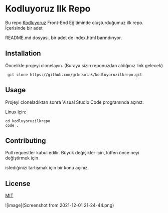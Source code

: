 # Kodluyoruz Ilk Repo 

Bu repo [Kodluyoruz](https://www.kodluyoruz.org/) Front-End Eğitiminde oluşturduğumuz ilk repo. İçerisinde bir adet 

README.md  dosyası, bir adet de index.html barındırıyor.



## Installation

Öncelikle projeyi clonelayın. (Buraya sizin reponuzdan aldığınız link gelecek)

``` git clone https://github.com/grknsolak/kodluyoruzilkrepo.git```



## Usage

Projeyi cloneladıktan sonra Visual Studio Code programında açınız.

Linux için:

```cd kodluyoruzilkrepo code .
cd kodluyoruzilkrepo
code .
```

 

## Contributing 

Pull requestler kabul edilir. Büyük değişikler için, lütfen önce neyi değiştirmek için

istediğinizi tartışmak için bir konu açınız.



## License 

[MIT](https://choosealicense.com/) 

![image](Screenshot from 2021-12-01 21-24-44.png)